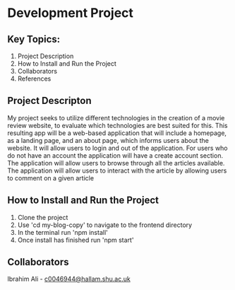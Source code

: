 # Development Project

## Key Topics:

1. Project Description  
2. How to Install and Run the Project
3. Collaborators
4. References

## Project Descripton
My project seeks to utilize different technologies in the creation of a movie review website, to evaluate which technologies are best suited for this. This resulting app will be a web-based application that will include a homepage, as a landing page, and an about page, which informs users about the website. It will allow users to login and out of the application. For users who do not have an account the application will have a create account section. The application will allow users to browse through all the articles available. The application will allow users to interact with the article by allowing users to comment on a given article 

## How to Install and Run the Project

1. Clone the project
2. Use 'cd my-blog-copy' to navigate to the frontend directory
3. In the terminal run 'npm install'
4. Once install has finished run 'npm start'

## Collaborators  
Ibrahim Ali - c0046944@hallam.shu.ac.uk  
